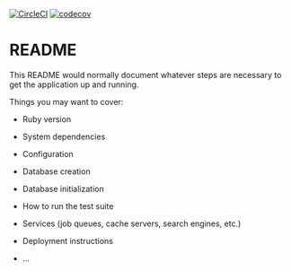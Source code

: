 [![CircleCI](https://img.shields.io/circleci/build/github/A-Boudi/PhotosShare)](https://app.circleci.com/pipelines/github/A-Boudi/)
[![codecov](https://codecov.io/gh/A-Boudi/PhotosShare/branch/master/graph/badge.svg)](https://codecov.io/gh/A-Boudi/PhotosShare)

# README

This README would normally document whatever steps are necessary to get the
application up and running.

Things you may want to cover:

* Ruby version

* System dependencies

* Configuration

* Database creation

* Database initialization

* How to run the test suite

* Services (job queues, cache servers, search engines, etc.)

* Deployment instructions

* ...

